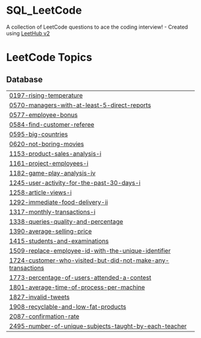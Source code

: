 # SQL_LeetCode
A collection of LeetCode questions to ace the coding interview! - Created using [LeetHub v2](https://github.com/arunbhardwaj/LeetHub-2.0)

<!---LeetCode Topics Start-->
# LeetCode Topics
## Database
|  |
| ------- |
| [0197-rising-temperature](https://github.com/manhwork/SQL_LeetCode/tree/master/0197-rising-temperature) |
| [0570-managers-with-at-least-5-direct-reports](https://github.com/manhwork/SQL_LeetCode/tree/master/0570-managers-with-at-least-5-direct-reports) |
| [0577-employee-bonus](https://github.com/manhwork/SQL_LeetCode/tree/master/0577-employee-bonus) |
| [0584-find-customer-referee](https://github.com/manhwork/SQL_LeetCode/tree/master/0584-find-customer-referee) |
| [0595-big-countries](https://github.com/manhwork/SQL_LeetCode/tree/master/0595-big-countries) |
| [0620-not-boring-movies](https://github.com/manhwork/SQL_LeetCode/tree/master/0620-not-boring-movies) |
| [1153-product-sales-analysis-i](https://github.com/manhwork/SQL_LeetCode/tree/master/1153-product-sales-analysis-i) |
| [1161-project-employees-i](https://github.com/manhwork/SQL_LeetCode/tree/master/1161-project-employees-i) |
| [1182-game-play-analysis-iv](https://github.com/manhwork/SQL_LeetCode/tree/master/1182-game-play-analysis-iv) |
| [1245-user-activity-for-the-past-30-days-i](https://github.com/manhwork/SQL_LeetCode/tree/master/1245-user-activity-for-the-past-30-days-i) |
| [1258-article-views-i](https://github.com/manhwork/SQL_LeetCode/tree/master/1258-article-views-i) |
| [1292-immediate-food-delivery-ii](https://github.com/manhwork/SQL_LeetCode/tree/master/1292-immediate-food-delivery-ii) |
| [1317-monthly-transactions-i](https://github.com/manhwork/SQL_LeetCode/tree/master/1317-monthly-transactions-i) |
| [1338-queries-quality-and-percentage](https://github.com/manhwork/SQL_LeetCode/tree/master/1338-queries-quality-and-percentage) |
| [1390-average-selling-price](https://github.com/manhwork/SQL_LeetCode/tree/master/1390-average-selling-price) |
| [1415-students-and-examinations](https://github.com/manhwork/SQL_LeetCode/tree/master/1415-students-and-examinations) |
| [1509-replace-employee-id-with-the-unique-identifier](https://github.com/manhwork/SQL_LeetCode/tree/master/1509-replace-employee-id-with-the-unique-identifier) |
| [1724-customer-who-visited-but-did-not-make-any-transactions](https://github.com/manhwork/SQL_LeetCode/tree/master/1724-customer-who-visited-but-did-not-make-any-transactions) |
| [1773-percentage-of-users-attended-a-contest](https://github.com/manhwork/SQL_LeetCode/tree/master/1773-percentage-of-users-attended-a-contest) |
| [1801-average-time-of-process-per-machine](https://github.com/manhwork/SQL_LeetCode/tree/master/1801-average-time-of-process-per-machine) |
| [1827-invalid-tweets](https://github.com/manhwork/SQL_LeetCode/tree/master/1827-invalid-tweets) |
| [1908-recyclable-and-low-fat-products](https://github.com/manhwork/SQL_LeetCode/tree/master/1908-recyclable-and-low-fat-products) |
| [2087-confirmation-rate](https://github.com/manhwork/SQL_LeetCode/tree/master/2087-confirmation-rate) |
| [2495-number-of-unique-subjects-taught-by-each-teacher](https://github.com/manhwork/SQL_LeetCode/tree/master/2495-number-of-unique-subjects-taught-by-each-teacher) |
<!---LeetCode Topics End-->